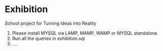 # Exhibition
School project for Turning Ideas into Reality

1) Please install MYSQL via LAMP, MAMP, WAMP or MYSQL standalone.
2) Run all the queries in exhibition.sql
3) ....
